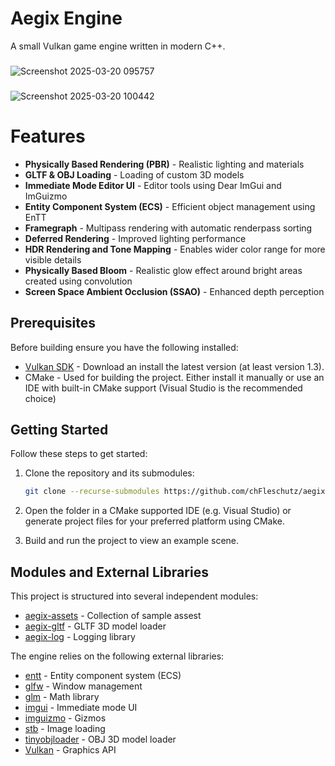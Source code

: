 # Aegix Engine

A small Vulkan game engine written in modern C++. 

###
![Screenshot 2025-03-20 095757](https://github.com/user-attachments/assets/b5d7ec34-6f00-4b99-b569-0e58ed10c57a)
###
![Screenshot 2025-03-20 100442](https://github.com/user-attachments/assets/86098227-0346-4bbd-9b2c-d99a85a6dafb)

# Features

- **Physically Based Rendering (PBR)** - Realistic lighting and materials 
- **GLTF & OBJ Loading** - Loading of custom 3D models 
- **Immediate Mode Editor UI** - Editor tools using Dear ImGui and ImGuizmo
- **Entity Component System (ECS)** - Efficient object management using EnTT
- **Framegraph** - Multipass rendering with automatic renderpass sorting
- **Deferred Rendering** - Improved lighting performance
- **HDR Rendering and Tone Mapping** - Enables wider color range for more visible details
- **Physically Based Bloom** - Realistic glow effect around bright areas created using convolution
- **Screen Space Ambient Occlusion (SSAO)** - Enhanced depth perception

## Prerequisites <a name="prerequisites"></a>

Before building ensure you have the following installed:
- [Vulkan SDK](https://vulkan.lunarg.com/) - Download an install the latest version (at least version 1.3).
- CMake - Used for building the project. Either install it manually or use an IDE with built-in CMake support (Visual Studio is the recommended choice)

## Getting Started <a name="getting-started"></a>

Follow these steps to get started:

1. Clone the repository and its submodules:

    ```bash
    git clone --recurse-submodules https://github.com/chFleschutz/aegix-engine.git
    ```

2. Open the folder in a CMake supported IDE (e.g. Visual Studio) or generate project files for your preferred platform using CMake.

4. Build and run the project to view an example scene.

## Modules and External Libraries <a name="external-libraries"></a>

This project is structured into several independent modules:
- [aegix-assets](https://github.com/chFleschutz/aegix-assets) - Collection of sample assest
- [aegix-gltf](https://github.com/chFleschutz/aegix-gltf) - GLTF 3D model loader
- [aegix-log](https://github.com/chFleschutz/aegix-log) - Logging library

The engine relies on the following external libraries:
- [entt](https://github.com/skypjack/entt) - Entity component system (ECS)
- [glfw](https://github.com/glfw/glfw) - Window management
- [glm](https://github.com/g-truc/glm) - Math library
- [imgui](https://github.com/ocornut/imgui) - Immediate mode UI
- [imguizmo](https://github.com/CedricGuillemet/ImGuizmo) - Gizmos
- [stb](https://github.com/nothings/stb) - Image loading
- [tinyobjloader](https://github.com/tinyobjloader/tinyobjloader) - OBJ 3D model loader
- [Vulkan](https://www.vulkan.org/) - Graphics API
